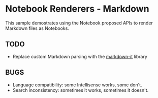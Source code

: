 # Notebook Renderers - Markdown

This sample demostrates using the Notebook proposed APIs to render Markdown files as Notebooks.

## TODO
- Replace custom Markdown parsing with the [markdown-it](https://github.com/markdown-it/markdown-it) library

## BUGS
- Language compatibility: some Intellisense works, some don't.
- Search inconsistency: sometimes it works, sometimes it doesn't.